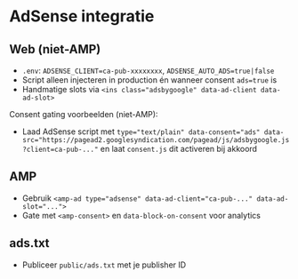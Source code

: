 # AdSense integratie

## Web (niet-AMP)
- `.env`: `ADSENSE_CLIENT=ca-pub-xxxxxxxx`, `ADSENSE_AUTO_ADS=true|false`
- Script alleen injecteren in production én wanneer consent `ads=true` is
- Handmatige slots via `<ins class="adsbygoogle" data-ad-client data-ad-slot>`

Consent gating voorbeelden (niet-AMP):
- Laad AdSense script met `type="text/plain" data-consent="ads" data-src="https://pagead2.googlesyndication.com/pagead/js/adsbygoogle.js?client=ca-pub-..."` en laat `consent.js` dit activeren bij akkoord

## AMP
- Gebruik `<amp-ad type="adsense" data-ad-client="ca-pub-..." data-ad-slot="...">`
- Gate met `<amp-consent>` en `data-block-on-consent` voor analytics

## ads.txt
- Publiceer `public/ads.txt` met je publisher ID